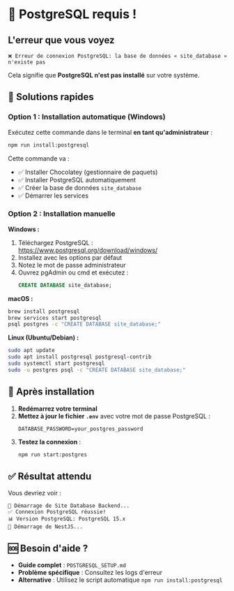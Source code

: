# 🚨 PostgreSQL requis !

## L'erreur que vous voyez

```
❌ Erreur de connexion PostgreSQL: la base de données « site_database » n'existe pas
```

Cela signifie que **PostgreSQL n'est pas installé** sur votre système.

## 🔧 Solutions rapides

### Option 1 : Installation automatique (Windows)

Exécutez cette commande dans le terminal **en tant qu'administrateur** :

```bash
npm run install:postgresql
```

Cette commande va :
- ✅ Installer Chocolatey (gestionnaire de paquets)
- ✅ Installer PostgreSQL automatiquement
- ✅ Créer la base de données `site_database`
- ✅ Démarrer les services

### Option 2 : Installation manuelle

**Windows :**
1. Téléchargez PostgreSQL : https://www.postgresql.org/download/windows/
2. Installez avec les options par défaut
3. Notez le mot de passe administrateur
4. Ouvrez pgAdmin ou cmd et exécutez :
   ```sql
   CREATE DATABASE site_database;
   ```

**macOS :**
```bash
brew install postgresql
brew services start postgresql
psql postgres -c "CREATE DATABASE site_database;"
```

**Linux (Ubuntu/Debian) :**
```bash
sudo apt update
sudo apt install postgresql postgresql-contrib
sudo systemctl start postgresql
sudo -u postgres psql -c "CREATE DATABASE site_database;"
```

## 🎯 Après installation

1. **Redémarrez votre terminal**
2. **Mettez à jour le fichier `.env`** avec votre mot de passe PostgreSQL :
   ```env
   DATABASE_PASSWORD=your_postgres_password
   ```
3. **Testez la connexion** :
   ```bash
   npm run start:postgres
   ```

## ✅ Résultat attendu

Vous devriez voir :
```
🚀 Démarrage de Site Database Backend...
✅ Connexion PostgreSQL réussie!
📊 Version PostgreSQL: PostgreSQL 15.x
🎯 Démarrage de NestJS...
```

## 🆘 Besoin d'aide ?

- **Guide complet** : `POSTGRESQL_SETUP.md`
- **Problème spécifique** : Consultez les logs d'erreur
- **Alternative** : Utilisez le script automatique `npm run install:postgresql` 
